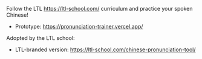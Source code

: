 Follow the LTL https://ltl-school.com/ curriculum and practice your spoken Chinese! 

* Prototype: https://pronunciation-trainer.vercel.app/

Adopted by the LTL school: 
* LTL-branded version: https://ltl-school.com/chinese-pronunciation-tool/
